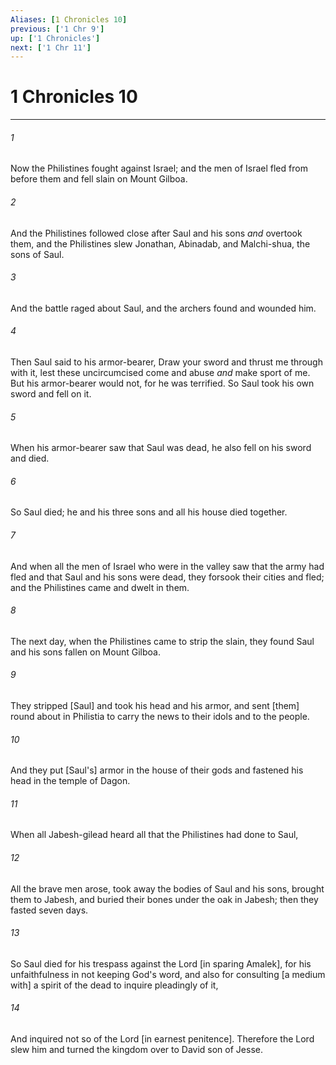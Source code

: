```yaml
---
Aliases: [1 Chronicles 10]
previous: ['1 Chr 9']
up: ['1 Chronicles']
next: ['1 Chr 11']
---
```

# 1 Chronicles 10

***














###### 1 






Now the Philistines fought against Israel; and the men of Israel fled from before them and fell slain on Mount Gilboa. 













###### 2 






And the Philistines followed close after Saul and his sons _and_ overtook them, and the Philistines slew Jonathan, Abinadab, and Malchi-shua, the sons of Saul. 













###### 3 






And the battle raged about Saul, and the archers found and wounded him. 













###### 4 






Then Saul said to his armor-bearer, Draw your sword and thrust me through with it, lest these uncircumcised come and abuse _and_ make sport of me. But his armor-bearer would not, for he was terrified. So Saul took his own sword and fell on it. 













###### 5 






When his armor-bearer saw that Saul was dead, he also fell on his sword and died. 













###### 6 






So Saul died; he and his three sons and all his house died together. 













###### 7 






And when all the men of Israel who were in the valley saw that the army had fled and that Saul and his sons were dead, they forsook their cities and fled; and the Philistines came and dwelt in them. 













###### 8 






The next day, when the Philistines came to strip the slain, they found Saul and his sons fallen on Mount Gilboa. 













###### 9 






They stripped [Saul] and took his head and his armor, and sent [them] round about in Philistia to carry the news to their idols and to the people. 













###### 10 






And they put [Saul's] armor in the house of their gods and fastened his head in the temple of Dagon. 













###### 11 






When all Jabesh-gilead heard all that the Philistines had done to Saul, 













###### 12 






All the brave men arose, took away the bodies of Saul and his sons, brought them to Jabesh, and buried their bones under the oak in Jabesh; then they fasted seven days. 













###### 13 






So Saul died for his trespass against the Lord [in sparing Amalek], for his unfaithfulness in not keeping God's word, and also for consulting [a medium with] a spirit of the dead to inquire pleadingly of it, 













###### 14 






And inquired not so of the Lord [in earnest penitence]. Therefore the Lord slew him and turned the kingdom over to David son of Jesse.
